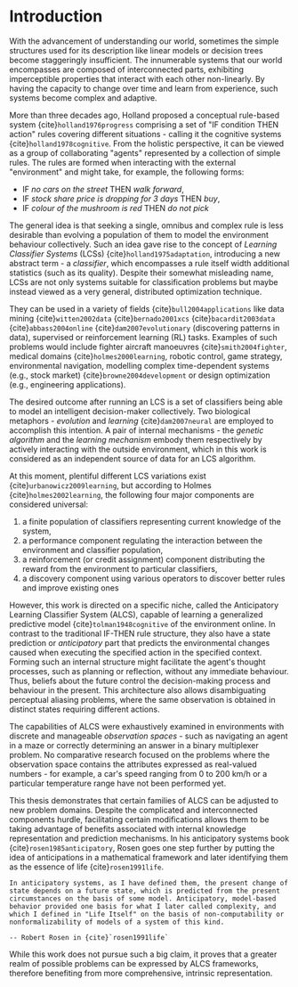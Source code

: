 # Introduction
With the advancement of understanding our world, sometimes the simple structures used for its description like linear models or decision trees become staggeringly insufficient. The innumerable systems that our world encompasses are composed of interconnected parts, exhibiting imperceptible properties that interact with each other non-linearly. By having the capacity to change over time and learn from experience, such systems become complex and adaptive.

More than three decades ago, Holland proposed a conceptual rule-based system {cite}`holland1976progress` comprising a set of "IF condition THEN action" rules covering different situations - calling it the cognitive systems {cite}`holland1978cognitive`. From the holistic perspective, it can be viewed as a group of collaborating "agents" represented by a collection of simple rules. The rules are formed when interacting with the external "environment" and might take, for example, the following forms:

- IF _no cars on the street_ THEN _walk forward_,
- IF _stock share price is dropping for 3 days_ THEN _buy_,
- IF _colour of the mushroom is red_ THEN _do not pick_

The general idea is that seeking a single, omnibus and complex rule is less desirable than evolving a population of them to model the environment behaviour collectively. Such an idea gave rise to the concept of _Learning Classifier Systems_ (LCSs) {cite}`holland1975adaptation`, introducing a new abstract term - a _classifier_, which encompasses a rule itself width additional statistics (such as its quality). Despite their somewhat misleading name, LCSs are not only systems suitable for classification problems but maybe instead viewed as a very general, distributed optimization technique.

They can be used in a variety of fields {cite}`bull2004applications` like data mining {cite}`witten2002data` {cite}`bernado2001xcs` {cite}`bacardit2003data` {cite}`abbass2004online` {cite}`dam2007evolutionary` (discovering patterns in data), supervised or reinforcement learning (RL) tasks. Examples of such problems would include fighter aircraft manoeuvres {cite}`smith2004fighter`, medical domains {cite}`holmes2000learning`, robotic control, game strategy, environmental navigation, modelling complex time-dependent systems (e.g., stock market) {cite}`browne2004development` or design optimization (e.g., engineering applications).

The desired outcome after running an LCS is a set of classifiers being able to model an intelligent decision-maker collectively. Two biological metaphors - _evolution_ and _learning_ {cite}`dam2007neural` are employed to accomplish this intention. A pair of internal mechanisms - the _genetic algorithm_ and the _learning mechanism_ embody them respectively by actively interacting with the outside environment, which in this work is considered as an independent source of data for an LCS algorithm.

At this moment, plentiful different LCS variations exist {cite}`urbanowicz2009learning`, but according to Holmes {cite}`holmes2002learning`, the following four major components are considered universal:

1. a finite population of classifiers representing current knowledge of the system,
2. a performance component regulating the interaction between the environment and classifier population,
3. a reinforcement (or credit assignment) component distributing the reward from the environment to particular classifiers,
4. a discovery component using various operators to discover better rules and improve existing ones

However, this work is directed on a specific niche, called the Anticipatory Learning Classifier System (ALCS), capable of learning a generalized predictive model {cite}`tolman1948cognitive` of the environment online. In contrast to the traditional IF-THEN rule structure, they also have a state prediction or _anticipatory_ part that predicts the environmental changes caused when executing the specified action in the specified context. Forming such an internal structure might facilitate the agent's thought processes, such as planning or reflection, without any immediate behaviour. Thus, beliefs about the future control the decision-making process and behaviour in the present. This architecture also allows disambiguating perceptual aliasing problems, where the same observation is obtained in distinct states requiring different actions.

The capabilities of ALCS were exhaustively examined in environments with discrete and manageable _observation spaces_ - such as navigating an agent in a maze or correctly determining an answer in a binary multiplexer problem. No comparative research focused on the problems where the observation space contains the attributes expressed as real-valued numbers - for example, a car's speed ranging from 0 to 200 km/h or a particular temperature range have not been performed yet.

This thesis demonstrates that certain families of ALCS can be adjusted to new problem domains. Despite the complicated and interconnected components hurdle, facilitating certain modifications allows them to be taking advantage of benefits associated with internal knowledge representation and prediction mechanisms. In his anticipatory systems book {cite}`rosen1985anticipatory`, Rosen goes one step further by putting the idea of anticipations in a mathematical framework and later identifying them as the essence of life {cite}`rosen1991life`.

```{epigraph}
In anticipatory systems, as I have defined them, the present change of state depends on a future state, which is predicted from the present circumstances on the basis of some model. Anticipatory, model-based behavior provided one basis for what I later called complexity, and which I defined in "Life Itself" on the basis of non-computability or nonformalizability of models of a system of this kind.

-- Robert Rosen in {cite}`rosen1991life`
```

While this work does not pursue such a big claim, it proves that a greater realm of possible problems can be expressed by ALCS frameworks, therefore benefiting from more comprehensive, intrinsic representation.